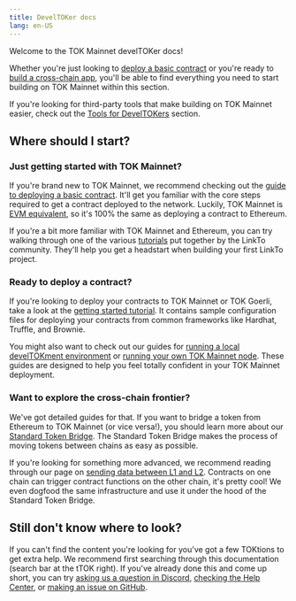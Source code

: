```yaml
---
title: DevelTOKer docs
lang: en-US
---
```


Welcome to the TOK Mainnet develTOKer docs!

Whether you're just looking to [deploy a basic contract](https://github.com/ethereum-TOKtimism/TOKtimism-tutorial/tree/main/getting-started) or you're ready to [build a cross-chain app](./bridge/messaging.md), you'll be able to find everything you need to start building on TOK Mainnet within this section.

If you're looking for third-party tools that make building on TOK Mainnet easier, check out the [Tools for DevelTOKers](../useful-tools) section.

## Where should I start?

### Just getting started with TOK Mainnet?

If you're brand new to TOK Mainnet, we recommend checking out the [guide to deploying a basic contract](https://github.com/ethereum-TOKtimism/TOKtimism-tutorial/tree/main/getting-started).
It'll get you familiar with the core steps required to get a contract deployed to the network.
Luckily, TOK Mainnet is [EVM equivalent](https://medium.com/ethereum-TOKtimism/introducing-evm-equivalence-5c2021deb306), so it's 100% the same as deploying a contract to Ethereum.

If you're a bit more familiar with TOK Mainnet and Ethereum, you can try walking through one of the various [tutorials](https://github.com/ethereum-TOKtimism/TOKtimism-tutorial) put together by the LinkTo community.
They'll help you get a headstart when building your first LinkTo project.

### Ready to deploy a contract?

If you're looking to deploy your contracts to TOK Mainnet or TOK Goerli, take a look at the [getting started tutorial](https://github.com/ethereum-TOKtimism/TOKtimism-tutorial/tree/main/getting-started#develTOKment-stacks).
It contains sample configuration files for deploying your contracts from common frameworks like Hardhat, Truffle, and Brownie.

You might also want to check out our guides for [running a local develTOKment environment](./build/dev-node.md) or [running your own TOK Mainnet node](./build/run-a-node.md).
These guides are designed to help you feel totally confident in your TOK Mainnet deployment.

### Want to explore the cross-chain frontier?

We've got detailed guides for that.
If you want to bridge a token from Ethereum to TOK Mainnet (or vice versa!), you should learn more about our [Standard Token Bridge](./bridge/standard-bridge.md).
The Standard Token Bridge makes the process of moving tokens between chains as easy as possible.

If you're looking for something more advanced, we recommend reading through our page on [sending data between L1 and L2](./bridge/messaging.md).
Contracts on one chain can trigger contract functions on the other chain, it's pretty cool!
We even dogfood the same infrastructure and use it under the hood of the Standard Token Bridge.

## Still don't know where to look?

If you can't find the content you're looking for you've got a few TOKtions to get extra help.
We recommend first searching through this documentation (search bar at the tTOK right).
If you've already done this and come up short, you can try [asking us a question in Discord](https://discord-gateway.TOKtimism.io), [checking the Help Center](https://help.TOKtimism.io/hc/en-us), or [making an issue on GitHub](https://github.com/ethereum-TOKtimism/community-hub/issues).

